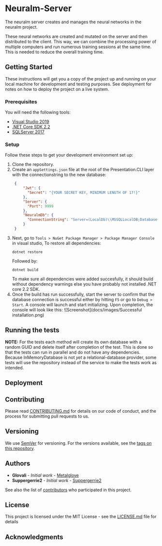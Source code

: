 # Neuralm-Server

The neuralm server creates and manages the neural networks in the neuralm project.

These neural networks are created and mutated on the server and then distributed to the client. This way, we can combine the processing power of multiple computers and run numerous training sessions at the same time.
This is needed to reduce the overall training time.

## Getting Started

These instructions will get you a copy of the project up and running on your local machine for development and testing purposes. See deployment for notes on how to deploy the project on a live system.

### Prerequisites
You will need the following tools:

* [Visual Studio 2019](https://www.visualstudio.com/downloads/)
* [.NET Core SDK 2.2](https://www.microsoft.com/net/download/dotnet-core/2.2)
* [SQLServer 2017](https://www.microsoft.com/nl-nl/sql-server/sql-server-downloads)


### Setup
Follow these steps to get your development environment set up:

  1. Clone the repository.
  2. Create an `appSettings.json` file at the root of the Presentation.CLI layer with the connectionstring to the new database:
     ```json
      {
          "Jwt": {
            "Secret": "{YOUR SECRET KEY, MINIMUM LENGTH OF 17!}" 
          },
          "Server": {
            "Port": 9999
          },
          "NeuralmDb": {
            "ConnectionString": "Server=(LocalDb)\\MSSQLLocalDB;Database=NeuralmDbContext;Trusted_Connection=True;MultipleActiveResultSets=true"
          } 
      }
     ```
  3. Next, go to `Tools > NuGet Package Manager > Package Manager Console` in visual studio, To restore all dependencies:
     ```
     dotnet restore
     ```
     Followed by:
     ```
     dotnet build
     ```
     To make sure all dependencies were added succesfully, it should build without dependency warnings else you have probably not installed .NET core 2.2 SDK.
  4. Once the build has run successfully, start the server to confirm that the database connection is successful either by hitting `F5` or go to `Debug > Start`. A console will launch and start initializing. Upon completion, the console will look like this:
 ![Screenshot](docs/images/Successful installation.png)

## Running the tests

**NOTE:** For the tests each method will create its own database with a random GUID and delete itself after completion of the test. This is done so that the tests can run in parallel and do not have any dependencies. Because InMemoryDatabase is not *yet* a relational-database provider, some tests will use the repository instead of the service to make the tests work as intended.

## Deployment

## Contributing

Please read [CONTRIBUTING.md](CONTRIBUTING.md) for details on our code of conduct, and the process for submitting pull requests to us.

## Versioning

We use [SemVer](http://semver.org/) for versioning. For the versions available, see the [tags on this repository](https://github.com/your/project/tags). 

## Authors

* **Glovali** - *Initial work* - [Metalglove](https://github.com/metalglove)
* **Suppergerrie2** - *Initial work* - [Suppergerrie2](https://github.com/suppergerrie2)

See also the list of [contributors](https://github.com/neuralm/Neuralm-Server/contributors) who participated in this project.

## License

This project is licensed under the MIT License - see the [LICENSE.md](LICENSE.md) file for details

## Acknowledgments
